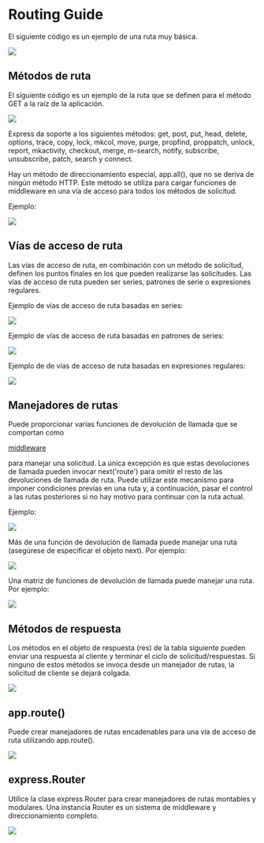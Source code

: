 # Routing Guide

El siguiente código es un ejemplo de una ruta muy básica.

![](/assets/ejemplo2.png)

## Métodos de ruta

El siguiente código es un ejemplo de la ruta que se definen para el método GET a la raíz de la aplicación.

![](/assets/ejemplo3.png)

Express da soporte a los siguientes métodos: get, post, put, head, delete, options, trace, copy, lock, mkcol, move, purge, propfind, proppatch, unlock, report, mkactivity, checkout, merge, m-search, notify, subscribe, unsubscribe, patch, search y connect.



Hay un método de direccionamiento especial, app.all\(\), que no se deriva de ningún método HTTP. Este método se utiliza para cargar funciones de middleware en una vía de acceso para todos los métodos de solicitud.

Ejemplo:

![](/assets/ejemplo4.png)

## Vías de acceso de ruta

Las vías de acceso de ruta, en combinación con un método de solicitud, definen los puntos finales en los que pueden realizarse las solicitudes. Las vías de acceso de ruta pueden ser series, patrones de serie o expresiones regulares.

Ejemplo de vías de acceso de ruta basadas en series:

![](/assets/ejemplo5.png)

Ejemplo de vías de acceso de ruta basadas en patrones de series:

![](/assets/ejemplo6.png)

Ejemplo de de vías de acceso de ruta basadas en expresiones regulares:

![](/assets/ejemplo7.png)

## Manejadores de rutas

Puede proporcionar varias funciones de devolución de llamada que se comportan como

[middleware](http://expressjs.com/es/guide/using-middleware.html)

para manejar una solicitud. La única excepción es que estas devoluciones de llamada pueden invocar next\('route'\) para omitir el resto de las devoluciones de llamada de ruta. Puede utilizar este mecanismo para imponer condiciones previas en una ruta y, a continuación, pasar el control a las rutas posteriores si no hay motivo para continuar con la ruta actual.

Ejemplo:

![](/assets/ejemplo8.png)

Más de una función de devolución de llamada puede manejar una ruta \(asegúrese de especificar el objeto next\). Por ejemplo:

![](/assets/ejemplo9.png)

Una matriz de funciones de devolución de llamada puede manejar una ruta. Por ejemplo:

![](/assets/ejemplo10.png)

## Métodos de respuesta

Los métodos en el objeto de respuesta \(res\) de la tabla siguiente pueden enviar una respuesta al cliente y terminar el ciclo de solicitud/respuestas. Si ninguno de estos métodos se invoca desde un manejador de rutas, la solicitud de cliente se dejará colgada.

![](/assets/ejemplo11.png)

## app.route\(\)

Puede crear manejadores de rutas encadenables para una vía de acceso de ruta utilizando app.route\(\).

![](/assets/ejemplo12.png)

## express.Router

Utilice la clase express.Router para crear manejadores de rutas montables y modulares. Una instancia Router es un sistema de middleware y direccionamiento completo.

![](/assets/ejemplo13.png)



